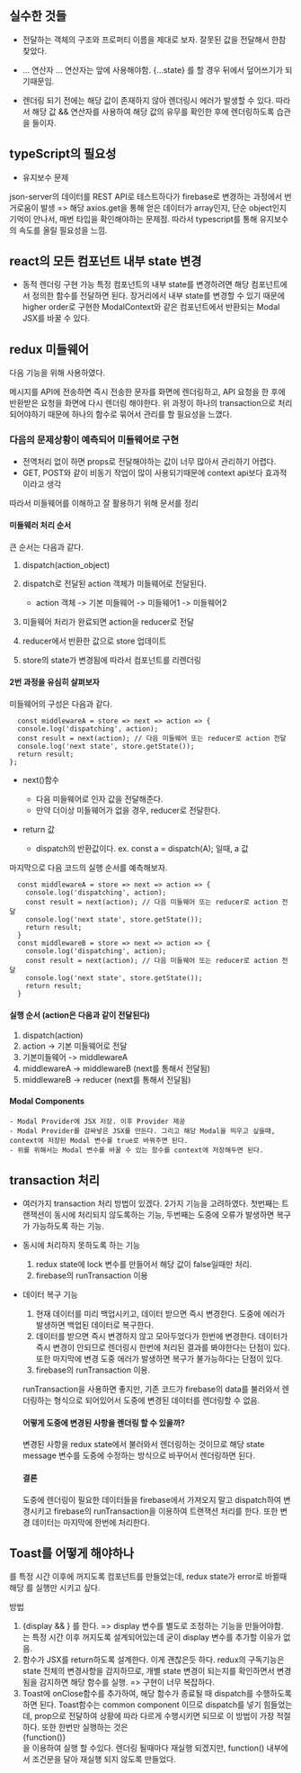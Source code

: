 ## 실수한 것들

- 전달하는 객체의 구조와 프로퍼티 이름을 제대로 보자.
  잘못된 값을 전달해서 한참 찾았다.

- ... 연산자
  ... 연산자는 앞에 사용해야함. {...state} 를 할 경우 뒤에서 덮어쓰기가 되기때문임.

- 렌더링 되기 전에는 해당 값이 존재하지 않아 렌더링시 에러가 발생할 수 있다. 따라서 해당 값 && 연산자를 사용하여 해당 값의 유무를 확인한 후에 렌더링하도록 습관을 들이자.

## typeScript의 필요성

- 유지보수 문제

json-server의 데이터를 REST API로 테스트하다가 firebase로 변경하는 과정에서 번거로움이 발생 => 해당 axios.get을 통해 얻은 데이터가 array인지, 단순 object인지 기억이 안나서, 매번 타입을 확인해야하는 문제점. 따라서 typescript를 통해 유지보수의 속도를 올릴 필요성을 느낌.

## react의 모든 컴포넌트 내부 state 변경

- 동적 렌더링 구현 가능
  특정 컴포넌트의 내부 state를 변경하려면 해당 컴포넌트에서 정의한 함수를 전달하면 된다. 장거리에서 내부 state를 변경할 수 있기 때문에 higher order로 구현한 ModalContext와 같은 컴포넌트에서 반환되는 Modal JSX를 바꿀 수 있다.

## redux 미들웨어
  다음 기능을 위해 사용하였다.

  메시지를 API에 전송하면 즉시 전송한 문자를 화면에 렌더링하고, API 요청을 한 후에 반환받은 요청을 화면에 다시 렌더링 해야한다. 위 과정이 하나의 transaction으로 처리되어야하기 때문에 하나의 함수로 묶어서 관리를 할 필요성을 느꼈다.
  
  ### 다음의 문제상황이 예측되어 미들웨어로 구현

  - 전역처리 없이 하면 props로 전달해야하는 값이 너무 많아서 관리하기 어렵다.
  - GET, POST와 같이 비동기 작업이 많이 사용되기때문에 context api보다 효과적이라고 생각


따라서 미들웨어를 이해하고 잘 활용하기 위해 문서를 정리


#### 미들웨러 처리 순서

큰 순서는 다음과 같다.

1. dispatch(action_object)
2. dispatch로 전달된 action 객체가 미들웨어로 전달된다.


    - action 객체 -> 기본 미들웨어 -> 미들웨어1 -> 미들웨어2

3. 미들웨어 처리가 완료되면 action을 reducer로 전달
4. reducer에서 반환한 값으로 store 업데이트
5. store의 state가 변경됨에 따라서 컴포넌트를 리렌더링

#### 2번 과정을 유심히 살펴보자

미들웨어의 구성은 다음과 같다.

```
  const middlewareA = store => next => action => {
  console.log('dispatching', action);
  const result = next(action); // 다음 미들웨어 또는 reducer로 action 전달
  console.log('next state', store.getState());
  return result;
};
```

- next()함수

  - 다음 미들웨어로 인자 값을 전달해준다.
  - 만약 더이상 미들웨어가 없을 경우, reducer로 전달한다.

- return 값
  - dispatch의 반환값이다. ex. const a = dispatch(A); 일때, a 값

마지막으로 다음 코드의 실행 순서를 예측해보자.

```
  const middlewareA = store => next => action => {
    console.log('dispatching', action);
    const result = next(action); // 다음 미들웨어 또는 reducer로 action 전달
    console.log('next state', store.getState());
    return result;
  }
  const middlewareB = store => next => action => {
    console.log('dispatching', action);
    const result = next(action); // 다음 미들웨어 또는 reducer로 action 전달
    console.log('next state', store.getState());
    return result;
  }
```
#### 실행 순서 (action은 다음과 같이 전달된다)
  1. dispatch(action)
  2. action -> 기본 미들웨어로 전달
  3. 기본미들웨어 -> middlewareA
  4. middlewareA -> middlewareB  (next를 통해서 전달됨)
  5. middlewareB -> reducer  (next를 통해서 전달됨)


#### Modal Components

    - Modal Provider에 JSX 저장. 이후 Provider 제공
    - Modal Provider를 감싸넣은 JSX를 만든다. 그리고 해당 Modal을 띄우고 싶을때, context에 저장된 Modal 변수를 true로 바꿔주면 된다.
    - 위를 위해서는 Modal 변수를 바꿀 수 있는 함수를 context에 저장해두면 된다.

## transaction 처리
  - 여러가지 transaction 처리 방법이 있겠다. 2가지 기능을 고려하였다. 첫번째는 트랜잭션이 동시에 처리되지 않도록하는 기능, 두번째는 도중에 오류가 발생하면 복구가 가능하도록 하는 기능.

  - 동시에 처리하지 못하도록 하는 기능
    1. redux state에 lock 변수를 만들어서 해당 값이 false일때만 처리.
    2. firebase의 runTransaction 이용

  - 데이터 복구 기능
    1. 현재 데이터를 미리 백업시키고, 데이터 받으면 즉시 변경한다. 도중에 에러가 발생하면 백업된 데이터로 복구한다.
    2. 데이터를 받으면 즉시 변경하지 않고 모아두었다가 한번에 변경한다. 데이터가 즉시 변경이 안되므로 렌더링시 한번에 처리된 결과를 봐야한다는 단점이 있다. 또한 마지막에 변경 도중 에러가 발생하면 복구가 불가능하다는 단점이 있다.
    3. firebase의 runTransaction 이용.

    runTransaction을 사용하면 좋지만, 기존 코드가 firebase의 data를 불러와서 렌더링하는 형식으로 되어있어서 도중에 변경된 데이터를 렌더링할 수 없음.

    #### 어떻게 도중에 변경된 사항을 렌더링 할 수 있을까?
    변경된 사항을 redux state에서 불러와서 렌더링하는 것이므로 해당 state message 변수를 도중에 수정하는 방식으로 바꾸어서 렌더링하면 된다.

    #### 결론
    도중에 렌더링이 필요한 데이터들을 firebase에서 가져오지 말고 dispatch하여 변경시키고 firebase의 runTransaction을 이용하여 트랜잭션 처리를 한다. 또한 변경 데이터는 마지막에 한번에 처리한다. 


## Toast를 어떻게 해야하나
  <Toast/>를 특정 시간 이후에 꺼지도록 컴포넌트를 만들었는데, redux state가 error로 바뀔때 해당 <Toast/>를 실행만 시키고 싶다.

  방법 
  1. {display && <Toast/>} 를 한다. => display 변수를 별도로 조정하는 기능을 만들어야함. <Toast/>는 특정 시간 이후 꺼지도록 설계되어있는데 굳이 display 변수를 추가할 이유가 없음.
  2. 함수가 JSX를 return하도록 설계한다. 이게 괜찮은듯 하다. redux의 구독기능은 state 전체의 변경사항을 감지하므로, 개별 state 변경이 되는지를 확인하면서 변경됨을 감지하면 해당 함수를 실행. => 구현이 너무 복잡하다.
  3. Toast에 onClose함수를 추가하여, 해당 함수가 종료될 때 dispatch를 수행하도록 하면 된다. Toast함수는 common component 이므로 dispatch를 넣기 힘들었는데, prop으로 전달하여 상황에 따라 다르게 수행시키면 되므로 이 방법이 가장 적절하다. 또한 한번만 실행하는 것은 <div>{function()}</div>을 이용하여 실행 할 수있다. 렌더링 될때마다 재실행 되겠지만, function() 내부에서 조건문을 달아 재실행 되지 않도록 만들었다.